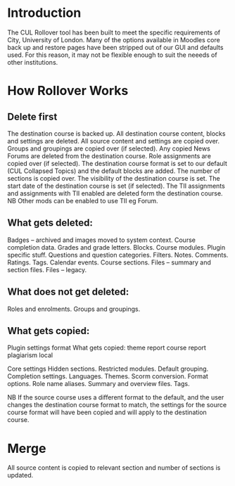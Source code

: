 Introduction
============
The CUL Rollover tool has been built to meet the specific requirements of City, University of London. Many of the options available in Moodles core back up and restore pages have been stripped out of our GUI and defaults used. For this reason, it may not be flexible enough to suit the neeeds of other institutions.

How Rollover Works
===================

Delete first
------------

The destination course is backed up.
All destination course content, blocks and settings are deleted. 
All source content and settings are copied over. 
Groups and groupings are copied over (if selected).
Any copied News Forums are deleted from the destination course.
Role assignments are copied over (if selected).
The destination course format is set to our default (CUL Collapsed Topics) and the default blocks are added. 
The number of sections is copied over.
The visibility of the destination course is set.
The start date of the destination course is set (if selected).
The TII assignments and assignments with TII enabled are deleted form the destination course. NB Other mods can be enabled to use TII eg Forum.

What gets deleted:
------------------

Badges – archived and images moved to system context.
Course completion data.
Grades and grade letters.
Blocks.
Course modules.
Plugin specific stuff.
Questions and question categories.
Filters.
Notes.
Comments.
Ratings.
Tags.
Calendar events.
Course sections.
Files – summary and section files.
Files – legacy.


What does not get deleted:
--------------------------

Roles and enrolments.
Groups and groupings.


What gets copied:
-----------------

Plugin settings
format
What gets copied:
theme
report
course report
plagiarism
local

Core settings
Hidden sections.
Restricted modules.
Default grouping.
Completion settings.
Languages.
Themes.
Scorm conversion.
Format options.
Role name aliases.
Summary and overview files.
Tags.

NB If the source course uses a different format to the default, and the user changes the destination course format to match, the settings for the source course format will have been copied and will apply to the destination course.


Merge
=====

All source content is copied to relevant section and number of sections is updated.


